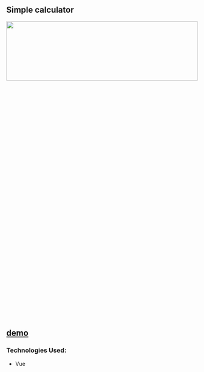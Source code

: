 
<!-- Сменить -->

## Simple calculator

<div align="center"><img src="" width="100%" height="20%"></img></div>

  [demo](https://juliadooby.github.io/Simple-calculator/)
---
<!--
 ### Development: 

* The calculator calculates the total cost of the trip and displays information in the order field  
---
-->
### Technologies Used:

* Vue
